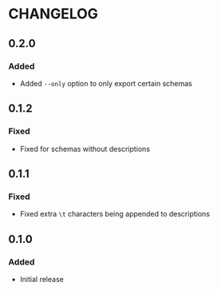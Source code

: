 # CHANGELOG

## 0.2.0
### Added
- Added `--only` option to only export certain schemas

## 0.1.2
### Fixed
- Fixed for schemas without descriptions

## 0.1.1
### Fixed
- Fixed extra `\t` characters being appended to descriptions

## 0.1.0
### Added
- Initial release
